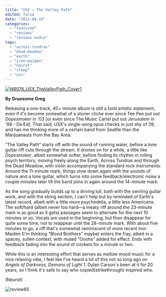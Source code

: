 ```yaml
---
title: "USX – The Valley Path"
edited: false
date: "2011-04-19"
categories:
  - "featured"
  - "reviews"
  - "reviews-audio"
tags:
  - "across-tundras"
  - "dead-meadow"
  - "earth"
  - "iron-maiden"
  - "neurot"
  - "sleep"
  - "usx"
---
```


[![](http://www.hellbound.ca/wp-content/uploads/2011/04/NR076_USX_TheValleyPath_Cover1.jpg "NR076_USX_TheValleyPath_Cover1")](http://www.hellbound.ca/wp-content/uploads/2011/04/NR076_USX_TheValleyPath_Cover1.jpg)

**By Gruesome Greg**

Releasing a one-track, 40+ minute album is still a bold artistic statement, even if it's become somewhat of a stoner cliche ever since Tee Pee put out _Dopesmoker_ in '03 \[or even since The Music Cartel put out _Jerusalem_ in '99 - Da Ed\]. That said, USX's single-song opus checks in just shy of 39, and has me thinking more of a certain band from Seattle than the Marijuanauts from the Bay Area.

“The Valley Path” starts off with the sound of running water, before a lone guitar riff cuts through the stream. It drones on for a while, a little like _Dopesmoker_, albeit somewhat softer, before finding its rhythm in rolling psych territory, moving freely along the Earth, Across Tundras and through the Dead Meadow, with violin accompanying the standard rock instruments. Around the 11-minute mark, things slow down again with the sounds of nature and a lone guitar, which turns into some feedback/electronic noise a couple minutes later till the band joins in again around the 14-minute mark.

As the song gradually builds up to a driving lull, both with the swirling guitar work, and with the string section, I can't help but by reminded of Earth's latest record, albeit with a little more psychedelia, a little less Americana. The soft/hard (albeit never too hard—a meaty riff around the 23-minute mark is as good as it gets) passages seem to alternate for the next 10 minutes or so. Vocals are used in the beginning, but then disappear for quite some time, not to reappear until the 28-minute mark. With about five minutes to go, a riff that's somewhat reminiscent of more recent Iron Maiden (I'm thinking “Blood Brothers” maybe) enters the fray, albeit in a spacey, sullen context, with muted “Ooohs” added for effect. Ends with feedback fading into the sound of crickets for a minute or two.

While this is an interesting effort that serves as mellow mood music for a nice relaxing vibe, I feel like I've heard a lot of this not so long ago on _Angels of Darkness, Demons of Light 1_. Dylan Carson's been at it for 20 years, so I think it's safe to say who copied(strikethrough) inspired who.

(Neurot)

![](http://www.hellbound.ca/wp-content/uploads/2009/08/review65.png "review65")
